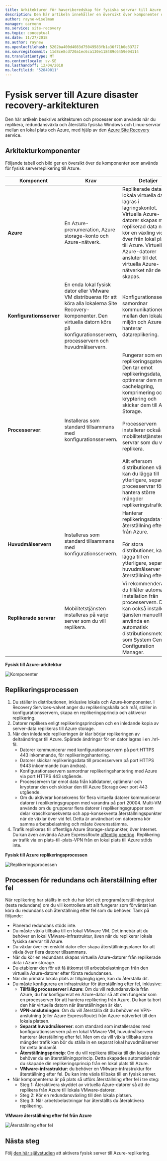 ```yaml
---
title: Arkitekturen för haveriberedskap för fysiska servrar till Azure med hjälp av Azure Site Recovery | Microsoft Docs
description: Den här artikeln innehåller en översikt över komponenter och arkitektur som används under haveriberedskap för lokala fysiska servrar till Azure med Azure Site Recovery-tjänsten.
author: rayne-wiselman
manager: carmonm
ms.service: site-recovery
ms.topic: conceptual
ms.date: 11/27/2018
ms.author: raynew
ms.openlocfilehash: 5202ba400d4083d75049583fb1a36f71b0e33727
ms.sourcegitcommit: 11d8ce8cd720a1ec6ca130e118489c6459e04114
ms.translationtype: MT
ms.contentlocale: sv-SE
ms.lasthandoff: 12/04/2018
ms.locfileid: "52849011"
---
```

# <a name="physical-server-to-azure-disaster-recovery-architecture"></a>Fysisk server till Azure disaster recovery-arkitekturen

Den här artikeln beskrivs arkitekturen och processer som används när du replikera, redundansväxla och återställa fysiska Windows och Linux-servrar mellan en lokal plats och Azure, med hjälp av den [Azure Site Recovery](site-recovery-overview.md) service.


## <a name="architectural-components"></a>Arkitekturkomponenter

Följande tabell och bild ger en översikt över de komponenter som används för fysisk serverreplikering till Azure.  

**Komponent** | **Krav** | **Detaljer**
--- | --- | ---
**Azure** | En Azure-prenumeration, Azure storage-konto och Azure-nätverk. | Replikerade data från lokala virtuella datorer lagras i lagringskontot. Virtuella Azure-datorer skapas med replikerad data när du kör en växling vid fel över från lokal plats till Azure. Virtuella Azure-datorer ansluter till det virtuella Azure-nätverket när de skapas.
**Konfigurationsserver** | En enda lokal fysisk dator eller VMware VM distribueras för att köra alla lokalerna Site Recovery-komponenter. Den virtuella datorn körs på konfigurationsservern, processervern och huvudmålservern. | Konfigurationsservern samordnar kommunikationen mellan den lokala miljön och Azure och hanterar datareplikering.
 **Processerver**:  | Installeras som standard tillsammans med konfigurationsservern. | Fungerar som en replikeringsgateway. Den tar emot replikeringsdata, optimerar dem med cachelagring, komprimering och kryptering och skickar dem till Azure Storage.<br/><br/> Processervern installerar också mobilitetstjänsten på servrar som du vill replikera.<br/><br/> Allt eftersom distributionen växer kan du lägga till ytterligare, separat processervrar för att hantera större mängder replikeringstrafik.
 **Huvudmålservern** | Installeras som standard tillsammans med konfigurationsservern. | Hanterar replikeringsdata vid återställning efter fel från Azure.<br/><br/> För stora distributioner, kan du lägga till en ytterligare, separat huvudmålserver för återställning efter fel.
**Replikerade servrar** | Mobilitetstjänsten installeras på varje server som du vill replikera. | Vi rekommenderar att du tillåter automatisk installation från processervern. Du kan också installera tjänsten manuellt eller använda en automatisk distributionsmetod som System Center Configuration Manager.

**Fysisk till Azure-arkitektur**

![Komponenter](./media/physical-azure-architecture/arch-enhanced.png)

## <a name="replication-process"></a>Replikeringsprocessen

1. Du ställer in distributionen, inklusive lokala och Azure-komponenter. I Recovery Services-valvet anger du replikeringskälla och mål, ställer in konfigurationsservern, skapa en replikeringsprincip och aktiverar replikering.
2. Datorer replikera enligt replikeringsprincipen och en inledande kopia av server-data replikeras till Azure storage.
3. När den inledande replikeringen är klar börjar replikeringen av deltaändringar till Azure. Spårade ändringar för en dator lagras i en .hrl-fil.
    - Datorer kommunicerar med konfigurationsservern på port HTTPS 443 inkommande, för replikeringshantering.
    - Datorer skickar replikeringsdata till processervern på port HTTPS 9443 inkommande (kan ändras).
    - Konfigurationsservern samordnar replikeringshantering med Azure via port HTTPS 443 utgående.
    - Processervern tar emot data från källdatorer, optimerar och krypterar den och skickar den till Azure Storage över port 443 utgående.
    - Om du aktiverar konsekvens för flera virtuella datorer kommunicerar datorer i replikeringsgruppen med varandra på port 20004. Multi-VM används om du grupperar flera datorer i replikeringsgrupper som delar kraschkonsekventa och app-konsekventa återställningspunkter när de växlar över vid fel. Detta är användbart om datorerna kör samma arbetsbelastning och måste överensstämma.
4. Trafik replikeras till offentliga Azure Storage-slutpunkter, över Internet. Du kan även använda Azure ExpressRoute [offentlig peering](../expressroute/expressroute-circuit-peerings.md#azure-public-peering). Replikering av trafik via en plats-till-plats-VPN från en lokal plats till Azure stöds inte.


**Fysisk till Azure replikeringsprocessen**

![Replikeringsprocessen](./media/physical-azure-architecture/v2a-architecture-henry.png)

## <a name="failover-and-failback-process"></a>Processen för redundans och återställning efter fel

När replikering har ställts in och du har kört ett programåterställningstest (testa redundans) om du vill kontrollera att allt fungerar som förväntat kan köra du redundans och återställning efter fel som du behöver. Tänk på följande:

- Planerad redundans stöds inte.
- Du måste växla tillbaka till en lokal VMware VM. Det innebär att du behöver en lokal VMware-infrastruktur, även när du replikerar lokala fysiska servrar till Azure.
- Du växlar över en enskild dator eller skapa återställningsplaner för att växla över flera datorer tillsammans.
- När du kör en redundans skapas virtuella Azure-datorer från replikerade data i Azure storage.
- Du etablerar den för att få åtkomst till arbetsbelastningen från den virtuella Azure-datorer efter första redundansen.
- När din primära lokala plats är tillgänglig igen, kan du återställa dit.
- Du måste konfigurera en infrastruktur för återställning efter fel, inklusive:
    - **Tillfällig processerver i Azure**: Om du vill redundansväxla från Azure, du har konfigurerat en Azure-dator så att den fungerar som en processerver för att hantera replikering från Azure. Du kan ta bort den här virtuella datorn när återställningen är klar.
    - **VPN-anslutningen**: Om du vill återställa dit du behöver en VPN-anslutning (eller Azure ExpressRoute) från Azure-nätverket till den lokala platsen.
    - **Separat huvudmålserver**: som standard som installerades med konfigurationsservern på en lokal VMware VM, huvudmålservern hanterar återställning efter fel. Men om du vill växla tillbaka stora mängder trafik kan bör du ställa in en separat lokal huvudmålserver för detta ändamål.
    - **Återställningsprincip**: Om du vill replikera tillbaka till din lokala plats behöver du en återställningsprincip. Detta skapades automatiskt när du skapade din replikeringsprincip från en lokal plats till Azure.
    - **VMware-infrastruktur**: du behöver en VMware-infrastruktur för återställning efter fel. Du kan inte växla tillbaka till en fysisk server.
- När komponenterna är på plats så utförs återställning efter fel i tre steg:
    - Steg 1: Återaktivera skyddet av virtuella Azure-datorer så att de replikera från Azure till lokala VMware-datorer.
    - Steg 2: Kör en redundansväxling till den lokala platsen.
    - Steg 3: När arbetsbelastningar har återställts du återaktivera replikering.

**VMware återställning efter fel från Azure**

![Återställning efter fel](./media/physical-azure-architecture/enhanced-failback.png)


## <a name="next-steps"></a>Nästa steg

Följ [den här självstudien](physical-azure-disaster-recovery.md) att aktivera fysisk server till Azure-replikering.
